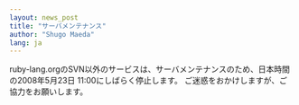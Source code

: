 ```yaml
---
layout: news_post
title: "サーバメンテナンス"
author: "Shugo Maeda"
lang: ja
---
```


ruby-lang.orgのSVN以外のサービスは、サーバメンテナンスのため、日本時間の2008年5月23日 11:00にしばらく停止します。 ご迷惑をおかけしますが、ご協力をお願いします。
